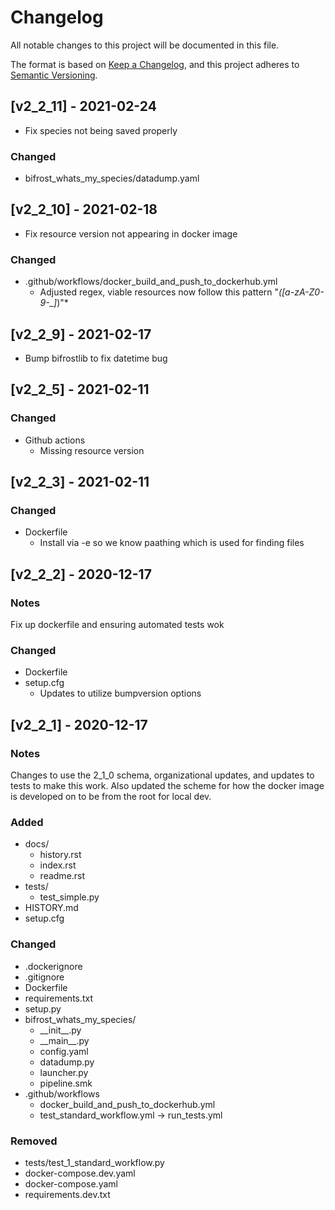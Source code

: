 # Changelog
All notable changes to this project will be documented in this file.

The format is based on [Keep a Changelog](https://keepachangelog.com/en/1.0.0/),
and this project adheres to [Semantic Versioning](https://semver.org/spec/v2.0.0.html).


## [v2_2_11] - 2021-02-24
- Fix species not being saved properly
### Changed
- bifrost_whats_my_species/datadump.yaml


## [v2_2_10] - 2021-02-18
- Fix resource version not appearing in docker image
### Changed
- .github/workflows/docker_build_and_push_to_dockerhub.yml
  - Adjusted regex, viable resources now follow this pattern "*\([a-zA-Z0-9\-\_]*\)"*
## [v2_2_9] - 2021-02-17
- Bump bifrostlib to fix datetime bug
## [v2_2_5] - 2021-02-11
### Changed
- Github actions
  - Missing resource version

## [v2_2_3] - 2021-02-11
### Changed
- Dockerfile
  - Install via -e so we know paathing which is used for finding files

## [v2_2_2] - 2020-12-17
### Notes
Fix up dockerfile and ensuring automated tests wok
### Changed
- Dockerfile
- setup.cfg
  - Updates to utilize bumpversion options

## [v2_2_1] - 2020-12-17
### Notes
Changes to use the 2_1_0 schema, organizational updates, and updates to tests to make this work. Also updated the scheme for how the docker image is developed on to be from the root for local dev.

### Added
- docs/
  - history.rst
  - index.rst
  - readme.rst
- tests/
  - test_simple.py
- HISTORY.md
- setup.cfg

### Changed
- .dockerignore
- .gitignore
- Dockerfile
- requirements.txt
- setup.py
- bifrost_whats_my_species/
  - \_\_init\_\_.py
  - \_\_main\_\_.py
  - config.yaml
  - datadump.py
  - launcher.py
  - pipeline.smk
- .github/workflows
  - docker_build_and_push_to_dockerhub.yml
  - test_standard_workflow.yml -> run_tests.yml


### Removed
- tests/test_1_standard_workflow.py
- docker-compose.dev.yaml
- docker-compose.yaml
- requirements.dev.txt